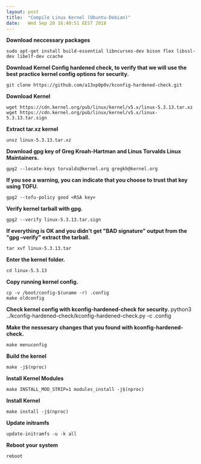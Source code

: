 ```yaml
---
layout: post
title:  "Compile Linux Kernel (Ubuntu-Debian)"
date:   Wed Sep 20 16:40:51 EEST 2018
---
```


**Download neccessary packages**

    sudo apt-get install build-essential libncurses-dev bison flex libssl-dev libelf-dev ccache

**Download Kernel Config hardened check, to verify that we will use the best practice kernel config options for security.**

    git clone https://github.com/a13xp0p0v/kconfig-hardened-check.git

**Download Kernel**

    wget https://cdn.kernel.org/pub/linux/kernel/v5.x/linux-5.3.13.tar.xz
    wget https://cdn.kernel.org/pub/linux/kernel/v5.x/linux-5.3.13.tar.sign

**Extract tar.xz kernel**

    unxz linux-5.3.13.tar.xz

**Download gpg key of Greg Kroah-Hartman and Linus Torvalds Linux Maintainers.**

    gpg2 --locate-keys torvalds@kernel.org gregkh@kernel.org

**If you see a warning, you can indicate that you choose to trust that key using TOFU.**

    gpg2 --tofu-policy good <RSA key>

**Verify kernel tarball with gpg.**

    gpg2 --verify linux-5.3.13.tar.sign

**If everything is OK and you didn't get "BAD signature" output from the "gpg –verify" extract the tarball.**

    tar xvf linux-5.3.13.tar

**Enter the kernel folder.**

    cd linux-5.3.13 

**Copy running kernel config.**

    cp -v /boot/config-$(uname -r) .config
    make oldconfig

**Check kernel config with kconfig-hardened-check for security.**
    python3 ../kconfig-hardened-check/kconfig-hardened-check.py -c .config

**Make the nessesary changes that you found with kconfig-hardened-check.**

    make menuconfig

**Build the kernel**

    make -j$(nproc)

**Install Kernel Modules**

    make INSTALL_MOD_STRIP=1 modules_install -j$(nproc)

**Install Kernel**

    make install -j$(nproc)

**Update initramfs**

    update-initramfs -u -k all
    
**Reboot your system**

    reboot
